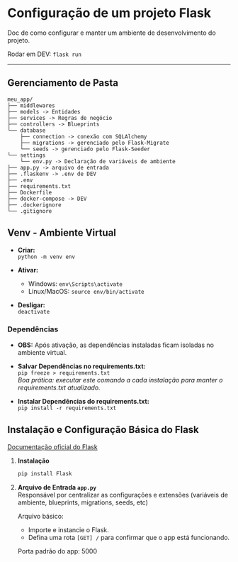 # Configuração de um projeto Flask

Doc de como configurar e manter um ambiente de desenvolvimento do projeto.

Rodar em DEV: `flask run`

---

## Gerenciamento de Pasta

````
meu_app/
├── middlewares
├── models -> Entidades 
├── services -> Regras de negócio 
├── controllers -> Blueprints 
└── database
    ├── connection -> conexão com SQLAlchemy
    ├── migrations -> gerenciado pelo Flask-Migrate 
    └── seeds -> gerenciado pelo Flask-Seeder 
└── settings
    └── env.py -> Declaração de variáveis de ambiente 
├── app.py -> arquivo de entrada
├── .flaskenv -> .env de DEV
├── .env
├── requirements.txt
├── Dockerfile 
├── docker-compose -> DEV
├── .dockerignore
└── .gitignore
````

## Venv - Ambiente Virtual

- **Criar:**  
  `python -m venv env`

- **Ativar:**  
  - Windows: `env\Scripts\activate`  
  - Linux/MacOS: `source env/bin/activate`  

- **Desligar:**  
  `deactivate`

### Dependências

- **OBS:** Após ativação, as dependências instaladas ficam isoladas no ambiente virtual.

- **Salvar Dependências no requirements.txt:**  
  `pip freeze > requirements.txt`  
  _Boa prática: executar este comando a cada instalação para manter o requirements.txt atualizado._

- **Instalar Dependências do requirements.txt:**  
  `pip install -r requirements.txt`

## Instalação e Configuração Básica do Flask

[Documentação oficial do Flask](https://flask.palletsprojects.com/en/stable/)

1. **Instalação**  
   ```bash
   pip install Flask
   ```

2. **Arquivo de Entrada `app.py`**   
   Responsável por centralizar as configurações e extensões (variáveis de ambiente, blueprints, migrations, seeds, etc)

   Arquivo básico:
      - Importe e instancie o Flask.
      - Defina uma rota `[GET] /` para confirmar que o app está funcionando.
        
   Porta padrão do app: 5000
